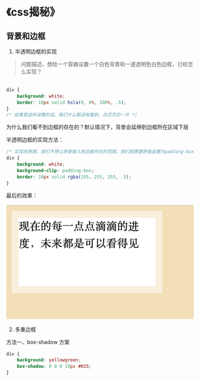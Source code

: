 # 《css揭秘》
## 背景和边框

1. 半透明边框的实现
> 问题描述，想给一个容器设置一个白色背景和一道透明色白色边框，已经怎么实现？

```css

div {
    background: white;
    border: 10px solid hsla(0, 0%, 100%, .5);
}
/* 如果是这样设置的话，我们什么都没有看到，白茫茫的一片 */
```
为什么我们看不到边框的存在的？默认情况下，背景会延伸到边框所在区域下层

半透明边框的实现方法：

```css
/* 实现的原理，我们不想让背景侵入到边框所在的范围，我们就需要把值设置为padding-box,这样浏览器就会利用内边距的外沿来把背景裁剪掉 */
div {
    background: white;
    background-clip: padding-box;
    border: 10px solid rgba(255, 255, 255, .5);
}

```

最后的效果：

![半透明边框实现效果](https://github.com/everast2015/web-readed-books/blob/master/css-secret/img/chapter2/2-1.png)

2. 多重边框

方法一、box-shadow 方案

```css
div {
    background: yellowgreen;
    box-shadow: 0 0 0 10px #655;
}

```